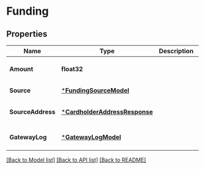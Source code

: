 # Funding

## Properties
Name | Type | Description | Notes
------------ | ------------- | ------------- | -------------
**Amount** | **float32** |  | [optional] [default to null]
**Source** | [***FundingSourceModel**](funding_source_model.md) |  | [default to null]
**SourceAddress** | [***CardholderAddressResponse**](CardholderAddressResponse.md) |  | [optional] [default to null]
**GatewayLog** | [***GatewayLogModel**](gateway_log_model.md) |  | [optional] [default to null]

[[Back to Model list]](../README.md#documentation-for-models) [[Back to API list]](../README.md#documentation-for-api-endpoints) [[Back to README]](../README.md)


